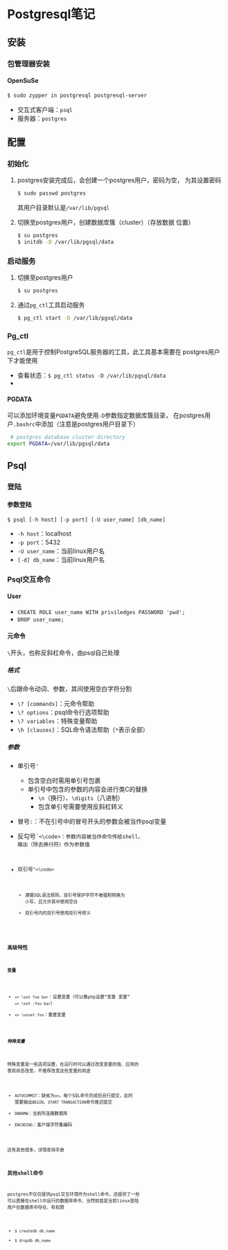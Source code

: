 #	Postgresql笔记

##	安装

###	包管理器安装

####	OpenSuSe

```sh
$ sudo zypper in postgresql postgresql-server
```

-	交互式客户端：`psql`
-	服务器：`postgres`

##	配置

###	初始化

1.	postgres安装完成后，会创建一个postgres用户，密码为空，
	为其设置密码
	```sh
	$ sudo passwd postgres
	```
	其用户目录默认是`/var/lib/pgsql`

2.	切换至postgres用户，创建数据库簇（cluster）（存放数据
	位置）
	```sh
	$ su postgres
	$ initdb -D /var/lib/pgsql/data
	```

###	启动服务

1.	切换至postgres用户
	```sh
	$ su postgres
	```

2.	通过`pg_ctl`工具启动服务
	```sh
	$ pg_ctl start -D /var/lib/pgsql/data
	```

###	Pg_ctl

`pg_ctl`是用于控制PostgreSQL服务器的工具，此工具基本需要在
postgres用户下才能使用

-	查看状态：`$ pg_ctl status -D /var/lib/pgsql/data`
-	

####	PGDATA

可以添加环境变量`PGDATA`避免使用`-D`参数指定数据库簇目录，
在postgres用户`.bashrc`中添加（注意是postgres用户目录下）

```sh
 # postgres database cluster directory
export PGDATA=/var/lib/pgsql/data
```

##	Psql

###	登陆

####	参数登陆

```shell
$ psql [-h host] [-p port] [-U user_name] [db_name]
```

-	`-h host`：localhost
-	`-p port`：5432
-	`-U user_name`：当前linux用户名
-	`[-d] db_name`：当前linux用户名

###	Psql交互命令

####	User

-	`CREATE ROLE user_name WITH priviledges PASSWORD 'pwd';`
-	`DROP user_name;`

####	元命令

`\`开头，也称反斜杠命令，由psql自己处理

#####	格式

`\`后跟命令动词、参数，其间使用空白字符分割

-	`\? [commands]`：元命令帮助
-	`\? options`：psql命令行选项帮助
-	`\? variables`：特殊变量帮助
-	`\h [clauses]`：SQL命令语法帮助（`*`表示全部）

#####	参数

-	单引号`'`
	-	包含空白时需用单引号包裹
	-	单引号中包含的参数的内容会进行类C的替换
		-	`\n`（换行）、`\digits`（八进制）
		-	包含单引号需要使用反斜杠转义

-	冒号`:`：不在引号中的冒号开头的参数会被当作psql变量

-	反勾号<code>`<\code>：参数内容被当作命令传给shell，
	输出（除去换行符）作为参数值

-	双引号<code>"<\code>
	-	遵循SQL语法规则，双引号保护字符不被强制转换为
		小写，且允许其中使用空白
	-	双引号内的双引号使用双引号转义

###	高级特性

####	变量

-	`=> \set foo bar`：设置变量（可以像php设置“变量 变量”
	`=> \set :foo bar`）
-	`=> \unset foo`：重置变量

#####	特殊变量

特殊变量是一些选项设置，在运行时可以通过改变变量的值、应用的
表现状态改变，不推荐改变这些变量的用途

-	`AUTOCOMMIT`：缺省为`on`，每个SQL命令完成后自行提交，此时
	需要输出`BEGIN`、`START TRANSACTION`命令推迟提交
-	`DBNAMW`：当前所连接数据库
-	`ENCODING`：客户端字符集编码

还有其他很多，详情查询手册

###	其他shell命令

postgres不仅仅提供psql交互环境作为shell命令，还提供了一些
可以直接在shell中运行的数据库命令，当然前提是当前linux登陆
用户在数据库中存在、有权限

-	`$ createdb db_name`
-	`$ dropdb db_name`
